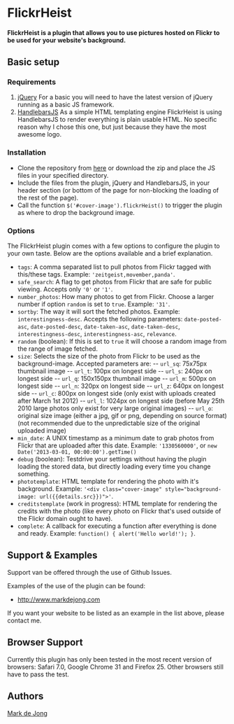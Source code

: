 # FlickrHeist
#### FlickrHeist is a plugin that allows you to use pictures hosted on Flickr to be used for your website's background.

## Basic setup
### Requirements
1. [jQuery](http://jquery.com/download/)
For a basic you will need to have the latest version of jQuery running as a basic JS framework.
2. [HandlebarsJS](http://handlebarsjs.com)
As a simple HTML templating engine FlickrHeist is using HandlebarsJS to render everything is plain usable HTML. No specific reason why I chose this one, but just because they have the most awesome logo.

### Installation
- Clone the repository from [here](https://github.com/mistermark/flickrheist) or download the zip and place the JS files in your specified directory.
- Include the files from the plugin, jQuery and HandlebarsJS, in your header section (or bottom of the page for non-blocking the loading of the rest of the page).
- Call the function `$('#cover-image').flickrHeist()` to trigger the plugin as where to drop the background image.

### Options
The FlickrHeist plugin comes with a few options to configure the plugin to your own taste. Below are the options available and a brief explanation.
- `tags`: A comma separated list to pull photos from Flickr tagged with this/these tags. Example: `'zeitgeist,movember,panda'`.
- `safe_search`: A flag to get photos from Flickr that are safe for public viewing. Accepts only `'0'` or `'1'`.
- `number_photos`: How many photos to get from Flickr. Choose a larger number if option `random` is set to `true`. Example: `'31'`.
- `sortby`: The way it will sort the fetched photos. Example: `interestingness-desc`. Accepts the following parameters: `date-posted-asc`, `date-posted-desc`, `date-taken-asc`, `date-taken-desc`, `interestingness-desc`, `interestingness-asc`, `relevance`.
- `random` (boolean): If this is set to `true` it will choose a random image from the range of image fetched.
- `size`: Selects the size of the photo from Flickr to be used as the background-image. Accepted parameters are:
-- `url_sq`: 75x75px thumbnail image
-- `url_t`: 100px on longest side
-- `url_s`: 240px on longest side
-- `url_q`: 150x150px thumbnail image
-- `url_m`: 500px on longest side
-- `url_n`: 320px on longest side
-- `url_z`: 640px on longest side
-- `url_c`: 800px on longest side (only exist with uploads created after March 1st 2012)
-- `url_l`: 1024px on longest side (before May 25th 2010 large photos only exist for very large original images)
-- `url_o`: original size image (either a jpg, gif or png, depending on source format) (not recommended due to the unpredictable size of the original uploaded image)
- `min_date`: A UNIX timestamp as a minimum date to grab photos from Flickr that are uploaded after this date. Example: `'1330560000'`, or `new Date('2013-03-01, 00:00:00').getTime()`
- `debug` (boolean): Testdrive your settings without having the plugin loading the stored data, but directly loading every time you change something.
- `phototemplate`: HTML template for rendering the photo with it's background. Example: `'<div class="cover-image" style="background-image: url({{details.src}})">'`.
- `creditstemplate` (work in progress): HTML template for rendering the credits with the photo (like every photo on Flickr that's used outside of the Flickr domain ought to have).
- `complete`: A callback for executing a function after everything is done and ready. Example: `function() { alert('Hello world!'); }`.

## Support & Examples
Support van be offered through the use of Github Issues.

Examples of the use of the plugin can be found:
- http://www.markdejong.com

If you want your website to be listed as an example in the list above, please contact me.

## Browser Support
Currently this plugin has only been tested in the most recent version of browsers: Safari 7.0, Google Chrome 31 and Firefox 25. Other browsers still have to pass the test.

## Authors
[Mark de Jong](https://github.com/mistermark)
